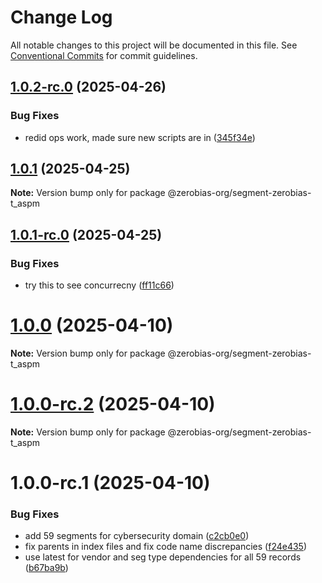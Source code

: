 # Change Log

All notable changes to this project will be documented in this file.
See [Conventional Commits](https://conventionalcommits.org) for commit guidelines.

## [1.0.2-rc.0](https://github.com/zerobias-org/segment/compare/@zerobias-org/segment-zerobias-t_aspm@1.0.1...@zerobias-org/segment-zerobias-t_aspm@1.0.2-rc.0) (2025-04-26)


### Bug Fixes

* redid ops work, made sure new scripts are in ([345f34e](https://github.com/zerobias-org/segment/commit/345f34ec926029dc141943b3e321676adb4a2888))





## [1.0.1](https://github.com/zerobias-org/segment/compare/@zerobias-org/segment-zerobias-t_aspm@1.0.1-rc.0...@zerobias-org/segment-zerobias-t_aspm@1.0.1) (2025-04-25)

**Note:** Version bump only for package @zerobias-org/segment-zerobias-t_aspm





## [1.0.1-rc.0](https://github.com/zerobias-org/segment/compare/@zerobias-org/segment-zerobias-t_aspm@1.0.0...@zerobias-org/segment-zerobias-t_aspm@1.0.1-rc.0) (2025-04-25)


### Bug Fixes

* try this to see concurrecny ([ff11c66](https://github.com/zerobias-org/segment/commit/ff11c66d67cb9f185098fd640d4139178d29ae22))





# [1.0.0](https://github.com/zerobias-org/segment/compare/@zerobias-org/segment-zerobias-t_aspm@1.0.0-rc.2...@zerobias-org/segment-zerobias-t_aspm@1.0.0) (2025-04-10)

**Note:** Version bump only for package @zerobias-org/segment-zerobias-t_aspm





# [1.0.0-rc.2](https://github.com/zerobias-org/segment/compare/@zerobias-org/segment-zerobias-t_aspm@1.0.0-rc.1...@zerobias-org/segment-zerobias-t_aspm@1.0.0-rc.2) (2025-04-10)

**Note:** Version bump only for package @zerobias-org/segment-zerobias-t_aspm





# 1.0.0-rc.1 (2025-04-10)


### Bug Fixes

* add 59 segments for cybersecurity domain ([c2cb0e0](https://github.com/zerobias-org/segment/commit/c2cb0e0c1f1eabb51d7f5a6ae6db98c1516fcdbe))
* fix parents in index files and fix code name discrepancies ([f24e435](https://github.com/zerobias-org/segment/commit/f24e4352453caaa05074cc6bb66ee8ed21a4f11d))
* use latest for vendor and seg type dependencies for all 59 records ([b67ba9b](https://github.com/zerobias-org/segment/commit/b67ba9bed7a90fad3b084161ebc603b5b35214b8))
